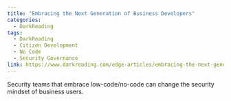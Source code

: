 ```yaml
---
title: "Embracing the Next Generation of Business Developers"
categories:
  - DarkReading
tags:
  - DarkReading
  - Citizen Development
  - No Code
  - Security Governance
link: https://www.darkreading.com/edge-articles/embracing-the-next-generation-of-business-developers
---
```


Security teams that embrace low-code/no-code can change the security mindset of business users.
